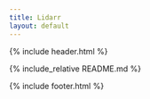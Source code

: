 ```yaml
---
title: Lidarr
layout: default
---
```


{% include header.html %}

{% include_relative README.md %}

{% include footer.html %}
